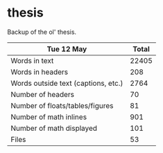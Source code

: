 thesis
======
Backup of the ol' thesis.

Tue 12 May | Total
---|---
Words in text| 22405
Words in headers| 208
Words outside text (captions, etc.)| 2764
Number of headers| 70
Number of floats/tables/figures| 81
Number of math inlines| 901
Number of math displayed| 101
Files| 53

